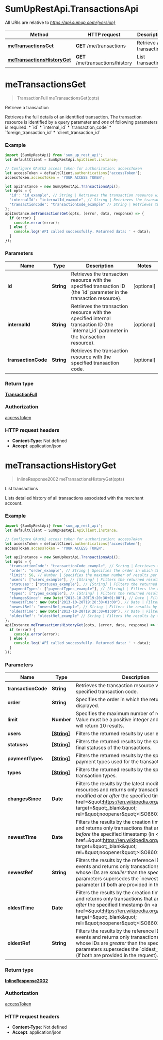 # SumUpRestApi.TransactionsApi

All URIs are relative to *https://api.sumup.com/{version}*

Method | HTTP request | Description
------------- | ------------- | -------------
[**meTransactionsGet**](TransactionsApi.md#meTransactionsGet) | **GET** /me/transactions | Retrieve a transaction
[**meTransactionsHistoryGet**](TransactionsApi.md#meTransactionsHistoryGet) | **GET** /me/transactions/history | List transactions

<a name="meTransactionsGet"></a>
# **meTransactionsGet**
> TransactionFull meTransactionsGet(opts)

Retrieve a transaction

Retrieves the full details of an identified transaction. The transaction resource is identified by a query parameter and *one* of following parameters is required:  *  &#x60;id&#x60;  *  &#x60;internal_id&#x60;  *  &#x60;transaction_code&#x60;  *  &#x60;foreign_transaction_id&#x60;  *  &#x60;client_transaction_id&#x60; 

### Example
```javascript
import {SumUpRestApi} from 'sum_up_rest_api';
let defaultClient = SumUpRestApi.ApiClient.instance;

// Configure OAuth2 access token for authorization: accessToken
let accessToken = defaultClient.authentications['accessToken'];
accessToken.accessToken = 'YOUR ACCESS TOKEN';

let apiInstance = new SumUpRestApi.TransactionsApi();
let opts = { 
  'id': "id_example", // String | Retrieves the transaction resource with the specified transaction ID (the `id` parameter in the transaction resource).
  'internalId': "internalId_example", // String | Retrieves the transaction resource with the specified internal transaction ID (the `internal_id` parameter in the transaction resource).
  'transactionCode': "transactionCode_example" // String | Retrieves the transaction resource with the specified transaction code.
};
apiInstance.meTransactionsGet(opts, (error, data, response) => {
  if (error) {
    console.error(error);
  } else {
    console.log('API called successfully. Returned data: ' + data);
  }
});
```

### Parameters

Name | Type | Description  | Notes
------------- | ------------- | ------------- | -------------
 **id** | **String**| Retrieves the transaction resource with the specified transaction ID (the &#x60;id&#x60; parameter in the transaction resource). | [optional] 
 **internalId** | **String**| Retrieves the transaction resource with the specified internal transaction ID (the &#x60;internal_id&#x60; parameter in the transaction resource). | [optional] 
 **transactionCode** | **String**| Retrieves the transaction resource with the specified transaction code. | [optional] 

### Return type

[**TransactionFull**](TransactionFull.md)

### Authorization

[accessToken](../README.md#accessToken)

### HTTP request headers

 - **Content-Type**: Not defined
 - **Accept**: application/json

<a name="meTransactionsHistoryGet"></a>
# **meTransactionsHistoryGet**
> InlineResponse2002 meTransactionsHistoryGet(opts)

List transactions

Lists detailed history of all transactions associated with the merchant account.

### Example
```javascript
import {SumUpRestApi} from 'sum_up_rest_api';
let defaultClient = SumUpRestApi.ApiClient.instance;

// Configure OAuth2 access token for authorization: accessToken
let accessToken = defaultClient.authentications['accessToken'];
accessToken.accessToken = 'YOUR ACCESS TOKEN';

let apiInstance = new SumUpRestApi.TransactionsApi();
let opts = { 
  'transactionCode': "transactionCode_example", // String | Retrieves the transaction resource with the specified transaction code.
  'order': "order_example", // String | Specifies the order in which the returned results are displayed.
  'limit': 56, // Number | Specifies the maximum number of results per page. Value must be a positive integer and if not specified, will return 10 results.
  'users': ["users_example"], // [String] | Filters the returned results by user email.
  'statuses': ["statuses_example"], // [String] | Filters the returned results by the specified list of final statuses of the transactions.
  'paymentTypes': ["paymentTypes_example"], // [String] | Filters the returned results by the specified list of payment types used for the transactions.
  'types': ["types_example"], // [String] | Filters the returned results by the specified list of transaction types.
  'changesSince': new Date("2013-10-20T19:20:30+01:00"), // Date | Filters the results by the latest modification time of resources and returns only transactions that are modified *at or after* the specified timestamp (in <a href=\"https://en.wikipedia.org/wiki/ISO_8601\" target=\"_blank\" rel=\"noopener\">ISO8601</a> format).
  'newestTime': new Date("2013-10-20T19:20:30+01:00"), // Date | Filters the results by the creation time of resources and returns only transactions that are created *before* the specified timestamp (in <a href=\"https://en.wikipedia.org/wiki/ISO_8601\" target=\"_blank\" rel=\"noopener\">ISO8601</a> format).
  'newestRef': "newestRef_example", // String | Filters the results by the reference ID of transaciton events and returns only transactions with events whose IDs are *smaller* than the specified value. This parameters supersedes the `newest_time` parameter (if both are provided in the request).
  'oldestTime': new Date("2013-10-20T19:20:30+01:00"), // Date | Filters the results by the creation time of resources and returns only transactions that are created *at or after* the specified timestamp (in <a href=\"https://en.wikipedia.org/wiki/ISO_8601\" target=\"_blank\" rel=\"noopener\">ISO8601</a> format).
  'oldestRef': "oldestRef_example" // String | Filters the results by the reference ID of transaciton events and returns only transactions with events whose IDs are *greater* than the specified value. This parameters supersedes the `oldest_time` parameter (if both are provided in the request).
};
apiInstance.meTransactionsHistoryGet(opts, (error, data, response) => {
  if (error) {
    console.error(error);
  } else {
    console.log('API called successfully. Returned data: ' + data);
  }
});
```

### Parameters

Name | Type | Description  | Notes
------------- | ------------- | ------------- | -------------
 **transactionCode** | **String**| Retrieves the transaction resource with the specified transaction code. | [optional] 
 **order** | **String**| Specifies the order in which the returned results are displayed. | [optional] 
 **limit** | **Number**| Specifies the maximum number of results per page. Value must be a positive integer and if not specified, will return 10 results. | [optional] 
 **users** | [**[String]**](String.md)| Filters the returned results by user email. | [optional] 
 **statuses** | [**[String]**](String.md)| Filters the returned results by the specified list of final statuses of the transactions. | [optional] 
 **paymentTypes** | [**[String]**](String.md)| Filters the returned results by the specified list of payment types used for the transactions. | [optional] 
 **types** | [**[String]**](String.md)| Filters the returned results by the specified list of transaction types. | [optional] 
 **changesSince** | **Date**| Filters the results by the latest modification time of resources and returns only transactions that are modified *at or after* the specified timestamp (in &lt;a href&#x3D;\&quot;https://en.wikipedia.org/wiki/ISO_8601\&quot; target&#x3D;\&quot;_blank\&quot; rel&#x3D;\&quot;noopener\&quot;&gt;ISO8601&lt;/a&gt; format). | [optional] 
 **newestTime** | **Date**| Filters the results by the creation time of resources and returns only transactions that are created *before* the specified timestamp (in &lt;a href&#x3D;\&quot;https://en.wikipedia.org/wiki/ISO_8601\&quot; target&#x3D;\&quot;_blank\&quot; rel&#x3D;\&quot;noopener\&quot;&gt;ISO8601&lt;/a&gt; format). | [optional] 
 **newestRef** | **String**| Filters the results by the reference ID of transaciton events and returns only transactions with events whose IDs are *smaller* than the specified value. This parameters supersedes the &#x60;newest_time&#x60; parameter (if both are provided in the request). | [optional] 
 **oldestTime** | **Date**| Filters the results by the creation time of resources and returns only transactions that are created *at or after* the specified timestamp (in &lt;a href&#x3D;\&quot;https://en.wikipedia.org/wiki/ISO_8601\&quot; target&#x3D;\&quot;_blank\&quot; rel&#x3D;\&quot;noopener\&quot;&gt;ISO8601&lt;/a&gt; format). | [optional] 
 **oldestRef** | **String**| Filters the results by the reference ID of transaciton events and returns only transactions with events whose IDs are *greater* than the specified value. This parameters supersedes the &#x60;oldest_time&#x60; parameter (if both are provided in the request). | [optional] 

### Return type

[**InlineResponse2002**](InlineResponse2002.md)

### Authorization

[accessToken](../README.md#accessToken)

### HTTP request headers

 - **Content-Type**: Not defined
 - **Accept**: application/json

